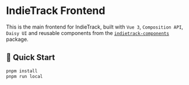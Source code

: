 # IndieTrack Frontend

This is the main frontend for IndieTrack, built with `Vue 3`, `Composition API`, `Daisy UI` and reusable components from the [`indietrack-components`](https://github.com/Indie-Track/indietrack-components) package.

## 🚀 Quick Start

```bash
pnpm install
pnpm run local
